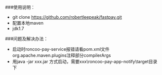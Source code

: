 ###使用说明：
+ git clone https://github.com/robertleepeak/fastpay.git
+ 配置本地maven
+ jdk1.7

###问题及解决办法：
+ 启动时roncoo-pay-service报错请看pom.xml文件org.apache.maven.plugins注释部分compilerArgs
+ 用java -jar xxx.jar 方式启动，需要xxx\roncoo-pay-app-notify\target目录下